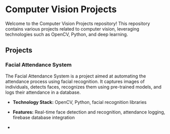 # Computer Vision Projects

Welcome to the Computer Vision Projects repository! This repository contains various projects related to computer vision, leveraging technologies such as OpenCV, Python, and deep learning.

## Projects

### Facial Attendance System

The Facial Attendance System is a project aimed at automating the attendance process using facial recognition. 
It captures images of individuals, detects faces, recognizes them using pre-trained models, and logs their attendance in a database.

- **Technology Stack:** OpenCV, Python, facial recognition libraries
- **Features:** Real-time face detection and recognition, attendance logging, firebase database integration

- 
